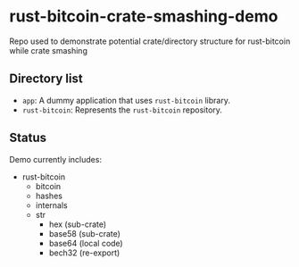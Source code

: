 # rust-bitcoin-crate-smashing-demo

Repo used to demonstrate potential crate/directory structure for rust-bitcoin while crate smashing

## Directory list

- `app`: A dummy application that uses `rust-bitcoin` library.
- `rust-bitcoin`: Represents the `rust-bitcoin` repository.

## Status

Demo currently includes:

- rust-bitcoin
  - bitcoin
  - hashes
  - internals
  - str
    - hex    (sub-crate)
    - base58 (sub-crate)
    - base64 (local code)
    - bech32 (re-export)
